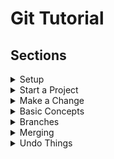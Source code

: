 # Git Tutorial

## Sections

<details>
  <summary> Setup </summary>
  
## Setup

Set the name and email that will be attached to your commits and tags.
```
$> git config --global user.name  "Cagin Agirdemir"
$> git config --global user.email "caginagirdemir@gmail.com"
```
  
</details>  

<details>
  <summary> Start a Project </summary>

## Start a Project

Create a local repo
```
$> git init
```
or
Download a remote repo
```
$> git clone <url>
```

</details>  
  
<details>
  <summary> Make a Change </summary>
  
## Make a Change

Add a file to staging (sahneye koyma)

```
$> git add <file>
$> git add .
```

Commit all staged giles to git

```
$> git commit -m "commit message"
```

Add all changes made to tracked files & commit

```
$> git commit -am "commit message"
```
  
</details>  

<details>
  <summary> Basic Concepts </summary>

## Basic Concepts

**main**\: default development branch
  
**origin**\: default upstream repo
  
**HEAD**\: current branch
  
**HEAD\^**\: parent of HEAD
  
**HEAD\~4**\: great\-great grandparent of HEAD
  
</details> 
  
<details>
  <summary> Branches </summary>

## Branches

List all local branches. Add -r flag to show all remote branches. -a flag for all branches.

```
$> git branch
```

Create a new branch

```
$> git branch <new-branch>
```

Switch to a branch & update the working directory

```
$> git checkout <branch>
```

Create a new branch and switch to it

```
$> git checkout -b <new-branch>
```

Delete a merged branch

```
$> git checkout -d <branch>
```

Delete a branch, whether merged or not

```
$> git checkout -D <branch>
```

Add a tag to current commit (often used for new version releases)

```
$> git tag <tag-name>
```
  
</details> 
  
<details>
  <summary> Merging </summary>

## Merging (combine branches with  history)

Merge branch a into branch b.

```
$> git checkout b
$> git merge a
```

## Rebasing (combine branches wihtout history)

Rebase feature branch onto main (to incorporate new changes made to main). Prevents unnecessary merge commits into feature, keeping history clean

```
$> git checkout feature
$> git merge main
```
  
</details> 
  
<details>
  <summary> Undo Things </summary>

## Undoing Things

Move (&/or rename) a file & stage move

```
$> git mv <existing_path> <new_path>
```

Remove a file from working directory & staging area, then stage the removal

```
$> git rm <file>
```

Create a new commit, reverting the changes from a specified commit

```
$> git revert <commit_ID>
```

Go back to a previous commit & delete all commits ahead of it (revert is safer). 

```
$> git reset <commit_ID>
```
  
</details> 
